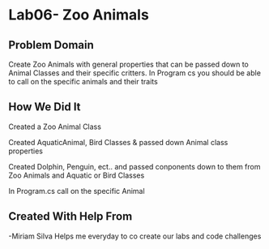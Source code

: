 # Lab06- Zoo Animals

## Problem Domain
Create Zoo Animals with general properties that can be passed down to Animal Classes and their specific critters. In Program cs you should be able to call on the specific animals and their traits

## How We Did It
Created a Zoo Animal Class

Created AquaticAnimal, Bird Classes & passed down Animal class properties

Created Dolphin, Penguin, ect.. and passed conponents down to them from Zoo Animals and Aquatic or Bird Classes

In Program.cs call on the specific Animal

## Created With Help From
-Miriam Silva Helps me everyday to co create our labs and code challenges
